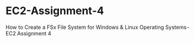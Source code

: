 # EC2-Assignment-4
How to Create a FSx File System for Windows &amp; Linux Operating Systems - EC2 Assignment 4
